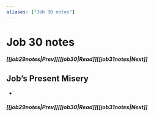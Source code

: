 ```yaml
---
aliases: ["Job 30 notes"]
---
```

# Job 30 notes
##### <span class=arrow-left></span>[[job29notes|Prev]]<span class=navigation-separator></span>[[job30|Read]]<span class=navigation-separator></span>[[job31notes|Next]]<span class=arrow-right></span>
## Job’s Present Misery
- 
##### <span class=arrow-left></span>[[job29notes|Prev]]<span class=navigation-separator></span>[[job30|Read]]<span class=navigation-separator></span>[[job31notes|Next]]<span class=arrow-right></span>